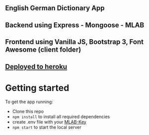 ## English German Dictionary App

## Backend using Express - Mongoose - MLAB

## Frontend using Vanilla JS, Bootstrap 3, Font Awesome (client folder)

## [Deployed to heroku](https://eng-ger-dictio.herokuapp.com/) 

# Getting started

To get the app running:

- Clone this repo
- `npm install` to install all required dependencies
- create .env file with your [MLAB-Key](https://mlab.com/)
- `npm start` to start the local server
